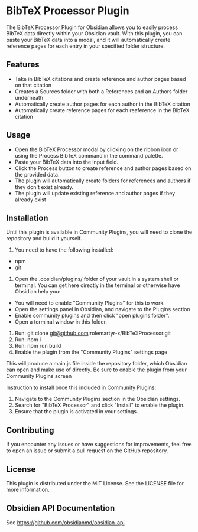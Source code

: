 # BibTeX Processor Plugin

The BibTeX Processor Plugin for Obsidian allows you to easily process BibTeX data directly within your Obsidian vault. With this plugin, you can paste your BibTeX data into a modal, and it will automatically create reference pages for each entry in your specified folder structure.

## Features

- Take in BibTeX citations and create reference and author pages based on that citation
- Creates a Sources folder with both a References and an Authors folder underneath
- Automatically create author pages for each author in the BibTeX citation
- Automatically create reference pages for each reaference in the BibTeX citation

## Usage

- Open the BibTeX Processor modal by clicking on the ribbon icon or using the Process BibTeX command in the command palette.
- Paste your BibTeX data into the input field.
- Click the Process button to create reference and author pages based on the provided data.
- The plugin will automatically create folders for references and authors if they don't exist already.
- The plugin will update existing reference and author pages if they already exist

## Installation

Until this plugin is available in Community Plugins, you will need to clone the repository and build it yourself.

1. You need to have the following installed:

- npm
- git

1. Open the .obsidian/plugins/ folder of your vault in a system shell or terminal. You can get here directly in the terminal or otherwise have Obsidian help you:

- You will need to enable "Community Plugins" for this to work.
- Open the settings panel in Obsidian, and navigate to the Plugins section
- Enable community plugins and then click "open plugins folder".
- Open a terminal window in this folder.

1. Run: git clone <git@github.com>:rolemartyr-x/BibTeXProcessor.git
1. Run: npm i
1. Run: npm run build
1. Enable the plugin from the "Community Plugins" settings page

This will produce a main.js file inside the repository folder, which Obsidian can open and make use of directly. Be sure to enable the plugin from your Community Plugins screen

Instruction to install once this included in Community Plugins:

1. Navigate to the Community Plugins section in the Obsidian settings.
2. Search for "BibTeX Processor" and click "Install" to enable the plugin.
3. Ensure that the plugin is activated in your settings.

## Contributing

If you encounter any issues or have suggestions for improvements, feel free to open an issue or submit a pull request on the GitHub repository.

## License

This plugin is distributed under the MIT License. See the LICENSE file for more information.

## Obsidian API Documentation

See <https://github.com/obsidianmd/obsidian-api>
